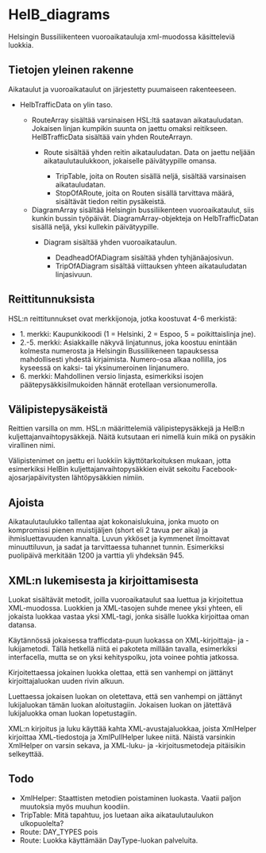 # HelB_diagrams

<p>Helsingin Bussiliikenteen vuoroaikatauluja xml-muodossa käsitteleviä luokkia.</p>

<h2>Tietojen yleinen rakenne</h2>

<p>Aikataulut ja vuoroaikataulut on järjestetty puumaiseen rakenteeseen.</p>
<ul>
  <li>HelbTrafficData on ylin taso.</li>
  <ul>
    <li>RouteArray sisältää varsinaisen HSL:ltä saatavan aikatauludatan. Jokaisen linjan kumpikin suunta on jaettu omaksi reitikseen. HelBTrafficData sisältää vain yhden RouteArrayn.</li>
    <ul>
      <li>Route sisältää yhden reitin aikatauludatan. Data on jaettu neljään aikataulutaulukkoon, jokaiselle päivätyypille omansa.</li>
      <ul>
        <li>TripTable, joita on Routen sisällä neljä, sisältää varsinaisen aikatauludatan.</li>
        <li>StopOfARoute, joita on Routen sisällä tarvittava määrä, sisältävät tiedon reitin pysäkeistä.</li>
      </ul>
    </ul>
    <li>DiagramArray sisältää Helsingin bussiliikenteen vuoroaikataulut, siis kunkin bussin työpäivät. DiagramArray-objekteja on HelbTrafficDatan sisällä neljä, yksi kullekin päivätyypille.</li>
    <ul>
      <li>Diagram sisältää yhden vuoroaikataulun.</li>
      <ul>
        <li>DeadheadOfADiagram sisältää yhden tyhjänäajosivun.</li>
        <li>TripOfADiagram sisältää viittauksen yhteen aikatauludatan linjasivuun.</li>
      </ul>
    </ul>
  </ul>
</ul>

<h2>Reittitunnuksista</h2>

<p>HSL:n reittitunnukset ovat merkkijonoja, jotka koostuvat 4-6 merkistä:</p>
<ul>
<li>1. merkki: Kaupunkikoodi (1 = Helsinki, 2 = Espoo, 5 = poikittaislinja jne).</li>
<li>2.-5. merkki: Asiakkaille näkyvä linjatunnus, joka koostuu enintään kolmesta numerosta ja Helsingin Bussiliikeneen tapauksessa mahdollisesti yhdestä kirjaimista. Numero-osa alkaa nollilla, jos kyseessä on kaksi- tai yksinumeroinen linjanumero.</li>
<li>6. merkki: Mahdollinen versio linjasta, esimerkiksi isojen päätepysäkkisilmukoiden hännät erotellaan versionumerolla.</li>
</ul>

<h2>Välipistepysäkeistä</h2>

<p>Reittien varsilla on mm. HSL:n määrittelemiä välipistepysäkkejä ja HelB:n kuljettajanvaihtopysäkkejä. Näitä kutsutaan eri nimellä kuin mikä on pysäkin virallinen nimi.</p>
<p>Välipistenimet on jaettu eri luokkiin käyttötarkoituksen mukaan, jotta esimerkiksi HelBin kuljettajanvaihtopysäkkien eivät sekoitu Facebook-ajosarjapäivitysten lähtöpysäkkien nimiin.</p>

<h2>Ajoista</h2>

<p>Aikataulutaulukko tallentaa ajat kokonaislukuina, jonka muoto on kompromissi pienen muistijäljen (short eli 2 tavua per aika) ja ihmisluettavuuden kannalta. Luvun ykköset ja kymmenet ilmoittavat minuuttiluvun, ja sadat ja tarvittaessa tuhannet tunnin. Esimerkiksi puolipäivä merkitään 1200 ja varttia yli yhdeksän 945.</p>

<h2>XML:n lukemisesta ja kirjoittamisesta</h2>

<p>Luokat sisältävät metodit, joilla vuoroaikataulut saa luettua ja kirjoitettua XML-muodossa. Luokkien ja XML-tasojen suhde menee yksi yhteen, eli jokaista luokkaa vastaa yksi XML-tagi, jonka sisälle luokka kirjoittaa oman datansa.</p>
<p>Käytännössä jokaisessa trafficdata-puun luokassa on XML-kirjoittaja- ja -lukijametodi. Tällä hetkellä niitä ei pakoteta millään tavalla, esimerkiksi interfacella, mutta se on yksi kehityspolku, jota voinee pohtia jatkossa.</p>
<p>Kirjoitettaessa jokainen luokka olettaa, että sen vanhempi on jättänyt kirjoittajaluokan uuden rivin alkuun.</p>
<p>Luettaessa jokaisen luokan on oletettava, että sen vanhempi on jättänyt lukijaluokan tämän luokan aloitustagiin. Jokaisen luokan on jätettävä lukijaluokka oman luokan lopetustagiin.</p>
<p>XML:n kirjoitus ja luku käyttää kahta XML-avustajaluokkaa, joista XmlHelper kirjoittaa XML-tiedostoja ja XmlPullHelper lukee niitä. Näistä varsinkin XmlHelper on varsin sekava, ja XML-luku- ja -kirjoitusmetodeja pitäisikin selkeyttää.</p>

<h2>Todo</h2>

<ul>
  <li>XmlHelper: Staattisten metodien poistaminen luokasta. Vaatii paljon muutoksia myös muuhun koodiin.</li>
  <li>TripTable: Mitä tapahtuu, jos luetaan aika aikataulutaulukon ulkopuolelta?</li>
  <li>Route: DAY_TYPES pois</li>
  <li>Route: Luokka käyttämään DayType-luokan palveluita.</li>
</ul>
